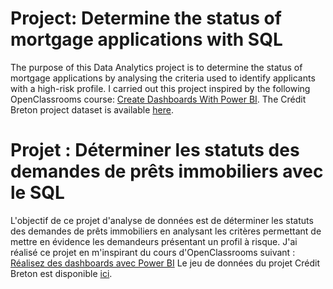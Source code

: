 # Project: Determine the status of mortgage applications with SQL

The purpose of this Data Analytics project is to determine the status of mortgage applications by analysing the criteria used to identify applicants with a high-risk profile.
I carried out this project inspired by the following OpenClassrooms course: [Create Dashboards With Power BI](https://openclassrooms.com/fr/courses/7110891-realisez-des-dashboards-avec-power-bi/).
The Crédit Breton project dataset is available [here](https://openclassrooms.com/fr/courses/7110891-realisez-des-dashboards-avec-power-bi/7212406-realisez-votre-premier-rapport-en-quelques-minutes/).



# Projet : Déterminer les statuts des demandes de prêts immobiliers avec le SQL

L'objectif de ce projet d'analyse de données est de déterminer les statuts des demandes de prêts immobiliers en analysant les critères permettant de mettre en évidence les demandeurs présentant un profil à risque.
J'ai réalisé ce projet en m'inspirant du cours d'OpenClassrooms suivant : [Réalisez des dashboards avec Power BI](https://openclassrooms.com/fr/courses/7110891-realisez-des-dashboards-avec-power-bi/)
Le jeu de données du projet Crédit Breton est disponible [ici](https://openclassrooms.com/fr/courses/7110891-realisez-des-dashboards-avec-power-bi/7212406-realisez-votre-premier-rapport-en-quelques-minutes/).
